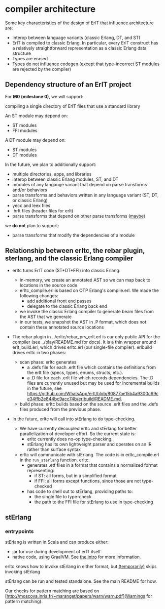 # compiler architecture

Some key characteristics of the design of ErlT that influence architecture are:
- Interop between language variants (classic Erlang, DT, and ST) 
- ErlT is compiled to classic Erlang. In particular, every ErlT construct has a relatively straightforward representation as a classic Erlang data structure
- Types are erased
- Types do not influence codegen (except that type-incorrect ST modules are rejected by the compiler)

## Dependency structure of an ErlT project

For **M0 (milestone 0)**, we will support:

compiling a single directory of ErlT files that use a standard library

An ST module may depend on:
- ST modules
- FFI modules

A DT module may depend on:
- ST modules
- DT modules

In the future, we plan to additionally support:

- multiple directories, apps, and libraries
- interop between classic Erlang modules, ST, and DT
- modules of any langauge variant that depend on parse transforms and/or behaviors
- parse transforms and behaviors written in any language variant (ST, DT, or classic Erlang)
- yecc and leex files
- .hrlt files (header files for erlt)
- parse transforms that depend on other parse transforms ([maybe](https://github.com/WhatsApp/erlt/pull/167/files#r488671728))

we **do not** plan to support:
- parse transforms that modify the dependencies of a module

## Relationship between erltc, the rebar plugin, sterlang, and the classic Erlang compiler

- erltc turns ErlT code (ST+DT+FFI) into classic Erlang:
  - in-memory, we create an annotated AST so we can map back to locations in the source code
  - erltc_compile.erl is based on OTP Erlang's compile.erl. We made the following changes:
      - add additional front end passes
      - delegate to the classic Erlang back end
  - we invoke the classic Erlang compiler to generate beam files from the AST that we generate
  - in our tests, we snapshot the AST in .P format, which does not contain these annotated source locations

- The rebar plugin in ../erltc/rebar_prv_erlt.erl is our only public API for the compiler (see ../play/README.md for docs). It is a thin wrapper around erlt_build.erl, which drives erltc.erl (our single-file compiler). erlbuild drives erltc in two phases:
    - scan phase: erltc generates
        - a .defs file for each .erlt file which contains the definitions from the erlt file (specs, types, enums, structs, etc.).
        - a .D file for each .erlt file which records dependencies. The .D files are currently unused but may be used for incremental builds in the future, see https://github.com/WhatsApp/erlt/blob/80877ae15b4a9300c69ce34ffb2e844bc9acc74b/erlbuild/README.md.
    - build phase: erltc builds based on the source .erlt files and the .defs files produced from the previous phase.

- In the future, erltc will call into stErlang to do type-checking.
    - We have currently decoupled erltc and stErlang for better parallelization of developer effort. So the current state is:
        - erltc currently does no-op type-checking.
        - stErlang has its own lightweight parser and operates on an IR rather than surface syntax
    - erltc will communicate with stErlang. The code is in erltc_compile.erl in the `run_sterlang` function. erltc:
        - generates .etf files in a format that contains a normalized format representing:
            - if ST: all forms, but in a simplified format
            - if FFI: all forms except functions, since those are not type-checked
        - has code to shell out to stErlang, providing paths to:
            - the single file to type-check
            - the path to the FFI file for stErlang to use in type-checking

## stErlang

### entrypoints

stErlang is written in Scala and can produce either:
- jar for use during development of erlT itself
- native code, using GraalVM. See [the intro](./01_intro.md) for more information.

erltc knows how to invoke stErlang in either format, but [(temporarily)](https://github.com/WhatsApp/erlt/pull/152) skips invoking stErlang

stErlang can be run and tested standalone. See the main README for how.

Our checks for pattern matching are based on [http://moscova.inria.fr/~maranget/papers/warn/warn.pdf](Warnings for pattern matching).


